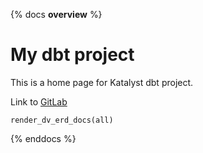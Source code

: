 {% docs __overview__ %}

# My dbt project

This is a home page for Katalyst dbt project.

Link to [GitLab](<http://14.241.249.100:7979/de-team/dbt/-/tree/dev>)

```render_dv_erd_docs(all)```

{% enddocs %}

